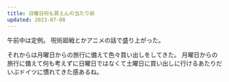 ```yaml
---
title: 日曜日何も買えんの当たり前
updated: 2023-07-08
---
```


午前中は定例。
呪術廻戦とかアニメの話で盛り上がった。

それからは月曜日からの旅行に備えて色々買い出しをしてきた。
月曜日からの旅行に備えて何も考えずに日曜日ではなくて土曜日に買い出しに行けるあたりだいぶドイツに慣れてきた感あるね。
